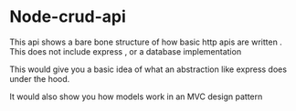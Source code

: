 # Node-crud-api
This api shows a bare bone structure of how basic http apis are written . This does not include express , or a database implementation 

This would give you a basic idea of what an abstraction like express does under the hood.

It would also show you how models work in an MVC design pattern
